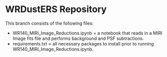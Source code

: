 # WRDustERS Repository

This branch consists of the following files:

- WR140_MIRI_Image_Reductions.ipynb = a notebook that reads in a MIRI Image fits file and performs background and PSF subtractions.
- requirements.txt = all necessary packages to install prior to running WR140_MIRI_Image_Reductions.ipynb.
